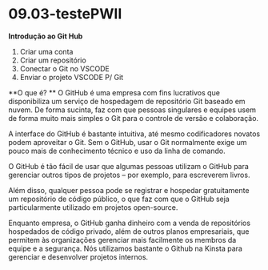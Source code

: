 # 09.03-testePWII
**Introdução ao Git Hub**

1. Criar uma conta
2. Criar um repositório
3. Conectar o Git no VSCODE
4. Enviar o projeto VSCODE P/ Git 

**O que é? ** 
O GitHub é uma empresa com fins lucrativos que disponibiliza um serviço de hospedagem de repositório Git baseado em nuvem. De forma sucinta, faz com que pessoas singulares e equipes usem de forma muito mais simples o Git para o controle de versão e colaboração.

A interface do GitHub é bastante intuitiva, até mesmo codificadores novatos podem aproveitar o Git. Sem o GitHub, usar o Git normalmente exige um pouco mais de conhecimento técnico e uso da linha de comando.

O GitHub é tão fácil de usar que algumas pessoas utilizam o GitHub para gerenciar outros tipos de projetos – por exemplo, para escreverem livros.

Além disso, qualquer pessoa pode se registrar e hospedar gratuitamente um repositório de código público, o que faz com que o GitHub seja particularmente utilizado em projetos open-source.

Enquanto empresa, o GitHub ganha dinheiro com a venda de repositórios hospedados de código privado, além de outros planos empresariais, que permitem às organizações gerenciar mais facilmente os membros da equipe e a segurança. Nós utilizamos bastante o Github na Kinsta para gerenciar e desenvolver projetos internos.
